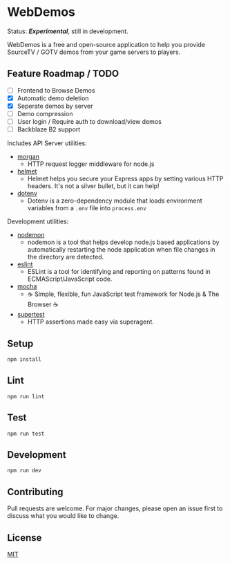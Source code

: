 # WebDemos

Status: ***Experimental***, still in development.

WebDemos is a free and open-source application to help you provide SourceTV / GOTV demos from your game servers to players.

## Feature Roadmap / TODO
- [ ] Frontend to Browse Demos
- [x] Automatic demo deletion
- [x] Seperate demos by server
- [ ] Demo compression
- [ ] User login / Require auth to download/view demos
- [ ] Backblaze B2 support

Includes API Server utilities:

* [morgan](https://www.npmjs.com/package/morgan)
  * HTTP request logger middleware for node.js
* [helmet](https://www.npmjs.com/package/helmet)
  * Helmet helps you secure your Express apps by setting various HTTP headers. It's not a silver bullet, but it can help!
* [dotenv](https://www.npmjs.com/package/dotenv)
  * Dotenv is a zero-dependency module that loads environment variables from a `.env` file into `process.env`

Development utilities:

* [nodemon](https://www.npmjs.com/package/nodemon)
  * nodemon is a tool that helps develop node.js based applications by automatically restarting the node application when file changes in the directory are detected.
* [eslint](https://www.npmjs.com/package/eslint)
  * ESLint is a tool for identifying and reporting on patterns found in ECMAScript/JavaScript code.
* [mocha](https://www.npmjs.com/package/mocha)
  * ☕️ Simple, flexible, fun JavaScript test framework for Node.js & The Browser ☕️
* [supertest](https://www.npmjs.com/package/supertest)
  * HTTP assertions made easy via superagent.

## Setup

```
npm install
```

## Lint

```
npm run lint
```

## Test

```
npm run test
```

## Development

```
npm run dev
```
## Contributing
Pull requests are welcome. For major changes, please open an issue first to discuss what you would like to change.

## License
[MIT](https://choosealicense.com/licenses/mit/)